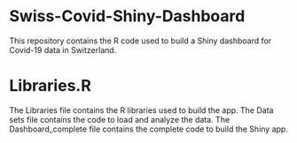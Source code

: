 # Swiss-Covid-Shiny-Dashboard
This repository contains the R code used to build a Shiny dashboard for Covid-19 data in Switzerland.
# Libraries.R
The Libraries file contains the R libraries used to build the app.
The Data sets file contains the code to load and analyze the data.
The Dashboard_complete file contains the complete code to build the Shiny app.
